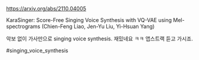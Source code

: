 https://arxiv.org/abs/2110.04005

KaraSinger: Score-Free Singing Voice Synthesis with VQ-VAE using Mel-spectrograms (Chien-Feng Liao, Jen-Yu Liu, Yi-Hsuan Yang)

악보 없이 가사만으로 singing voice synthesis. 재밌네요 ㅋㅋ 앱스트랙 듣고 가시죠.

#singing_voice_synthesis 